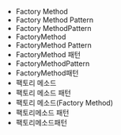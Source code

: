 ﻿- Factory Method
- Factory Method Pattern
- Factory MethodPattern
- FactoryMethod
- FactoryMethod Pattern
- FactoryMethod 패턴
- FactoryMethodPattern
- FactoryMethod패턴
- 팩토리 메소드
- 팩토리 메소드 패턴
- 팩토리 메소드(Factory Method)
- 팩토리메소드 패턴
- 팩토리메소드패턴
